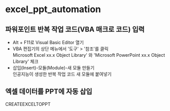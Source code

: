 # excel_ppt_automation

## 파워포인트 반복 작업 코드(VBA 매크로 코드) 입력


* Alt + F11로 Visual Basic Editor 열기  
* VBA 편집기의 상단 메뉴에서 '도구' > '참조'를 클릭  
Microsoft Excel xx.x Object Library' 와 'Microsoft PowerPoint xx.x Object Library' 체크  
* 삽입(Insert)-모듈(Module)-새 모듈 만들기  
인공지능이 생성한 반복 작업 코드 새 모듈에 붙여넣기  


## 엑셀 데이터를 PPT에 자동 삽입
CREATEEXCELTOPPT
